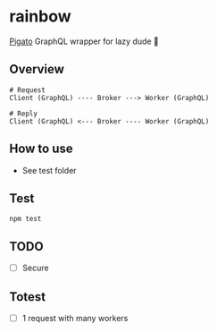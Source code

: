 # rainbow
[Pigato](https://github.com/prdn/pigato) GraphQL wrapper for lazy dude 🌈

## Overview
```
# Request
Client (GraphQL) ---- Broker ---> Worker (GraphQL)

# Reply
Client (GraphQL) <--- Broker ---- Worker (GraphQL)
```

## How to use
- See test folder

## Test
```
npm test
```

## TODO
- [ ] Secure

## Totest
- [ ] 1 request with many workers